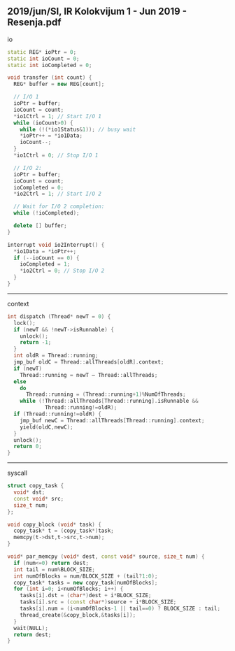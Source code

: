 2019/jun/SI, IR Kolokvijum 1 - Jun 2019 - Resenja.pdf
--------------------------------------------------------------------------------
io
```cpp
static REG* ioPtr = 0;
static int ioCount = 0;
static int ioCompleted = 0;

void transfer (int count) {
  REG* buffer = new REG[count];

  // I/O 1
  ioPtr = buffer;
  ioCount = count;
  *io1Ctrl = 1; // Start I/O 1
  while (ioCount>0) {
    while (!(*io1Status&1)); // busy wait
    *ioPtr++ = *io1Data;
    ioCount--;
  }
  *io1Ctrl = 0; // Stop I/O 1

  // I/O 2:
  ioPtr = buffer;
  ioCount = count;
  ioCompleted = 0;
  *io2Ctrl = 1; // Start I/O 2

  // Wait for I/O 2 completion:
  while (!ioCompleted);

  delete [] buffer;
}

interrupt void io2Interrupt() {
  *io1Data = *ioPtr++;
  if (--ioCount == 0) {
    ioCompleted = 1;
    *io2Ctrl = 0; // Stop I/O 2
  }
}
```

--------------------------------------------------------------------------------
context
```cpp
int dispatch (Thread* newT = 0) {
  lock();
  if (newT && !newT->isRunnable) {
    unlock();
    return -1;
  }
  int oldR = Thread::running;
  jmp_buf oldC = Thread::allThreads[oldR].context;
  if (newT)
    Thread::running = newT – Thread::allThreads;
  else
    do
      Thread::running = (Thread::running+1)%NumOfThreads;
    while (!Thread::allThreads[Thread::running].isRunnable &&
            Thread::running!=oldR);
  if (Thread::running!=oldR) {
    jmp_buf newC = Thread::allThreads[Thread::running].context;
    yield(oldC,newC);
  }
  unlock();
  return 0;
}
```

--------------------------------------------------------------------------------
syscall
```cpp
struct copy_task {
  void* dst;
  const void* src;
  size_t num;
};

void copy_block (void* task) {
  copy_task* t = (copy_task*)task;
  memcpy(t->dst,t->src,t->num);
}

void* par_memcpy (void* dest, const void* source, size_t num) {
  if (num<=0) return dest;
  int tail = num%BLOCK_SIZE;
  int numOfBlocks = num/BLOCK_SIZE + (tail?1:0);
  copy_task* tasks = new copy_task[numOfBlocks];
  for (int i=0; i<numOfBlocks; i++) {
    tasks[i].dst = (char*)dest + i*BLOCK_SIZE;
    tasks[i].src = (const char*)source + i*BLOCK_SIZE;
    tasks[i].num = (i<numOfBlocks-1 || tail==0) ? BLOCK_SIZE : tail;
    thread_create(&copy_block,&tasks[i]);
  }
  wait(NULL);
  return dest;
}
```
